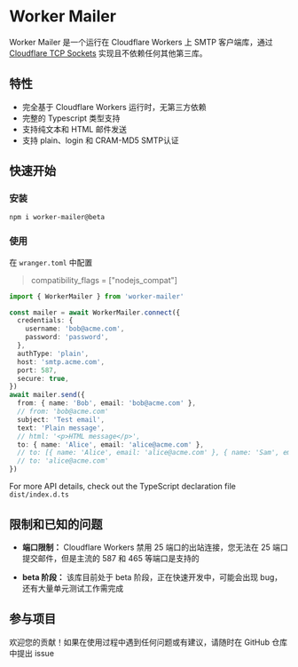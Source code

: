 # Worker Mailer

Worker Mailer 是一个运行在 Cloudflare Workers 上 SMTP 客户端库，通过 [Cloudflare TCP Sockets](https://developers.cloudflare.com/workers/runtime-apis/tcp-sockets/) 实现且不依赖任何其他第三库。

## 特性

- 完全基于 Cloudflare Workers 运行时，无第三方依赖
- 完整的 Typescript 类型支持
- 支持纯文本和 HTML 邮件发送
- 支持 plain、login 和 CRAM-MD5 SMTP认证

## 快速开始

### 安装
```shell
npm i worker-mailer@beta
```


### 使用
在 `wranger.toml` 中配置
>compatibility_flags = ["nodejs_compat"]

```typescript
import { WorkerMailer } from 'worker-mailer'

const mailer = await WorkerMailer.connect({
  credentials: {
    username: 'bob@acme.com',
    password: 'password',
  },
  authType: 'plain',
  host: 'smtp.acme.com',
  port: 587,
  secure: true,
})
await mailer.send({
  from: { name: 'Bob', email: 'bob@acme.com' },
  // from: 'bob@acme.com'
  subject: 'Test email',
  text: 'Plain message',
  // html: '<p>HTML message</p>',
  to: { name: 'Alice', email: 'alice@acme.com' },
  // to: [{ name: 'Alice', email: 'alice@acme.com' }, { name: 'Sam', email: 'sam@acme.com' }]
  // to: 'alice@acme.com'
})
```
For more API details, check out the TypeScript declaration file `dist/index.d.ts`

## 限制和已知的问题

- **端口限制：** Cloudflare Workers 禁用 25 端口的出站连接，您无法在 25 端口提交邮件，但是主流的 587 和 465 等端口是支持的

- **beta 阶段：** 该库目前处于 beta 阶段，正在快速开发中，可能会出现 bug，还有大量单元测试工作需完成

## 参与项目

欢迎您的贡献！如果在使用过程中遇到任何问题或有建议，请随时在 GitHub 仓库中提出 issue
